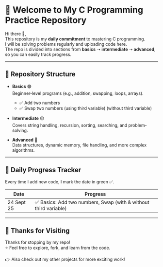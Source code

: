 # 🚀 Welcome to My C Programming Practice Repository  

Hi there 👋,  
This repository is my **daily commitment** to mastering C programming.  
I will be solving problems regularly and uploading code here.  
The repo is divided into sections from **basics** ➝ **intermediate** ➝ **advanced**, so you can easily track progress.  

---

## 📂 Repository Structure  

- **Basics** 🟢  
  Beginner-level programs (e.g., addition, swapping, loops, arrays).  
  - ✅ Add two numbers  
  - ✅ Swap two numbers (using third variable) (without third variable) 


- **Intermediate** 🟡  
  Covers string handling, recursion, sorting, searching, and problem-solving.  

- **Advanced** 🔴  
  Data structures, dynamic memory, file handling, and more complex algorithms.  

---

## 📅 Daily Progress Tracker  

Every time I add new code, I mark the date in green ✅.  

| Date       | Progress |
|------------|-----------|
| 24 Sept 25 | ✅ Basics: Add two numbers, Swap (with & without third variable) |

---

## 🙏 Thanks for Visiting  

Thanks for stopping by my repo!  
⭐ Feel free to explore, fork, and learn from the code.  

👉 Also check out my other projects for more exciting work!  

